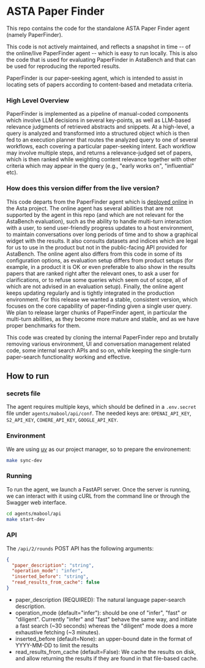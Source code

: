 # ASTA Paper Finder

This repo contains the code for the standalone ASTA Paper Finder agent (namely PaperFinder).

This code is not actively maintained, and reflects a snapshot in time -- of the online/live PaperFinder agent -- which is easy to run locally. This is also the code that is used for evaluating PaperFinder in AstaBench and that can be used for reproducing the reported results.

PaperFinder is our paper-seeking agent, which is intended to assist in locating sets of papers according to content-based and metadata criteria.

### High Level Overview

PaperFinder is implemented as a pipeline of manual-coded components which involve LLM decisions in several key-points, as well as LLM-based relevance judgments of retrieved abstracts and snippets. At a high-level, a query is analyzed and transformed into a structured object which is then fed to an execution planner that routes the analyzed query to one of several workflows, each covering a particular paper-seeking intent. Each workflow may involve multiple steps, and returns a relevance-judged set of papers, which is then ranked while weighting content relevance together with other criteria which may appear in the query (e.g., "early works on", "influential" etc).

### How does this version differ from the live version?

This code departs from the PaperFinder agent which is [deployed online](https://asta.allen.ai/) in the Asta project. The online agent has several abilities that are not supported by the agent in this repo (and which are not relevant for the AstaBench evaluation), such as the ability to handle multi-turn interaction with a user, to send user-friendly progress updates to a host environment, to maintain conversations over long periods of time and to show a graphical widget with the results. It also consults datasets and indices which are legal for us to use in the product but not in the public-facing API provided for AstaBench. The online agent also differs from this code in some of its configuration options, as evaluation setup differs from product setups (for example, in a product it is OK or even preferable to also show in the results papers that are ranked right after the relevant ones, to ask a user for clarifications, or to refuse some queries which seem out of scope, all of which are not advised in an evaluation setup). Finally, the online agent keeps updating regularly and is tightly integrated in the production environment. For this release we wanted a stable, consistent version, which focuses on the core capability of paper-finding given a single user query. We plan to release larger chunks of PaperFinder agent, in particular the multi-turn abilities, as they become more mature and stable, and as we have proper benchmarks for them.

This code was created by cloning the internal PaperFinder repo and brutally removing various environment, UI and conversation management related code, some internal search APIs and so on, while keeping the single-turn paper-search functionality working and effective.

## How to run

### secrets file

The agent requires multiple keys, which should be defined in a `.env.secret` file under `agents/mabool/api/conf`.
The needed keys are: `OPENAI_API_KEY`, `S2_API_KEY`, `COHERE_API_KEY`, `GOOGLE_API_KEY`.

### Environment

We are using [uv](https://docs.astral.sh/uv/#highlights) as our project manager, so to prepare the environement:

```bash
make sync-dev
```

### Running
To run the agent, we launch a FastAPI server. Once the server is running, we can interact with it using cURL from the command line or through the Swagger web interface.

```bash
cd agents/mabool/api
make start-dev
```

### API

The `/api/2/rounds` POST API has the following arguments:

```Json
{
  "paper_description": "string",
  "operation_mode": "infer",
  "inserted_before": "string",
  "read_results_from_cache": false
}
```
- paper_description (REQUIRED): The natural language paper-search description.
- operation_mode (default="infer"): should be one of "infer", "fast" or "diligent". Currently "infer" and "fast" behave the same way, and initiate a fast search (~30 seconds) whereas the "diligent" mode does a more exhaustive fetching (~3 minutes).
- inserted_before (default=None): an upper-bound date in the format of YYYY-MM-DD to limit the results
- read_results_from_cache (default=False): We cache the results on disk, and allow returning the results if they are found in that file-based cache.

